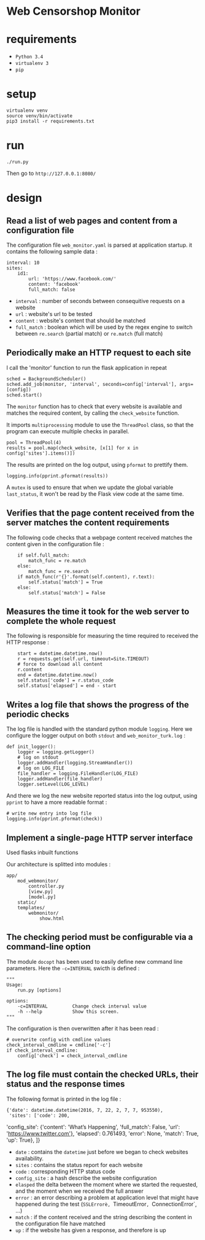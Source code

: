 # Web Censorshop Monitor

# requirements

- `Python 3.4`
- `virtualenv 3`
- `pip`

# setup

    virtualenv venv
    source venv/bin/activate
    pip3 install -r requirements.txt

# run

    ./run.py

Then go to `http://127.0.0.1:8080/`

# design

## Read a list of web pages and content from a configuration file

The configuration file `web_monitor.yaml` is parsed at application startup.
it contains the following sample data :

    interval: 10
    sites:
        id1:
            url: 'https://www.facebook.com/'
            content: 'facebook'
            full_match: false

- `interval` : number of seconds between consequitive requests on a website
- `url` : website's url to be tested
- `content` : website's content that should be matched
- `full_match` : boolean which will be used by the regex engine to switch between
    `re.search` (partial match) or `re.match` (full match)

## Periodically make an HTTP request to each site

I call the 'monitor' function to run the flask application in repeat

    sched = BackgroundScheduler()
    sched.add_job(monitor, 'interval', seconds=config['interval'], args=[config])
    sched.start()

The `monitor` function has to check that every website
is available and matches the required content, by calling the
`check_website` function.

It imports `multiprocessing` module to use the `ThreadPool` class,
so that the program can execute multiple checks in parallel.

    pool = ThreadPool(4)
    results = pool.map(check_website, [x[1] for x in config['sites'].items()])

The results are printed on the log output, using `pformat` to prettify them.

    logging.info(pprint.pformat(results))

A `mutex` is used to ensure that when we update the global variable `last_status`,
it won't be read by the Flask view code at the same time.

## Verifies that the page content received from the server matches the content requirements

The following code checks that a webpage content received matches the content
given in the configuration file :

        if self.full_match:
            match_func = re.match
        else:
            match_func = re.search
        if match_func(r'{}'.format(self.content), r.text):
            self.status['match'] = True
        else:
            self.status['match'] = False

## Measures the time it took for the web server to complete the whole request

The following is responsible for measuring the time required to received
the HTTP response :

        start = datetime.datetime.now()
        r = requests.get(self.url, timeout=Site.TIMEOUT)
        # force to download all content
        r.content
        end = datetime.datetime.now()
        self.status['code'] = r.status_code
        self.status['elapsed'] = end - start

## Writes a log file that shows the progress of the periodic checks

The log file is handled with the standard python module `logging`.
Here we configure the logger output on both `stdout` and `web_monitor_turk.log` :

    def init_logger():
        logger = logging.getLogger()
        # log on stdout
        logger.addHandler(logging.StreamHandler())
        # log on LOG_FILE
        file_handler = logging.FileHandler(LOG_FILE)
        logger.addHandler(file_handler)
        logger.setLevel(LOG_LEVEL)

And there we log the new website reported status into the log output, using
`pprint` to have a more readable format :

    # write new entry into log file
    logging.info(pprint.pformat(check))

## Implement a single-page HTTP server interface

Used flasks inbuilt functions

Our architecture is splitted into modules :

    app/
        mod_webmonitor/
            controller.py
            [view.py]
            [model.py]
        static/
        templates/
            webmonitor/
                show.html


## The checking period must be configurable via a command-line option

The module `docopt` has been used to easily define new command line parameters.
Here the `-c=INTERVAL` swicth is defined :

    """
    Usage:
        run.py [options]

    options:
        -c=INTERVAL         Change check interval value
        -h --help           Show this screen.
    """

The configuration is then overwritten after it has been read :

    # overwrite config with cmdline values
    check_interval_cmdline = cmdline['-c']
    if check_interval_cmdline:
        config['check'] = check_interval_cmdline

## The log file must contain the checked URLs, their status and the response times

The following format is printed in the log file :

    {'date': datetime.datetime(2016, 7, 22, 2, 7, 7, 953550),
     'sites': ['code': 200,
  'config_site': {'content': 'What’s Happening',
                  'full_match': False,
                  'url': 'https://www.twitter.com'},
  'elapsed': 0.761493,
  'error': None,
  'match': True,
  'up': True},
]}

- `date` : contains the `datetime` just before we began to check websites availability.
- `sites` : contains the status report for each website
- `code` : corresponding HTTP status code
- `config_site` :  a hash describe the website configuration
- `elasped` the delta between the moment where we started the requested, and the moment when we received the full answer
- `error` : an error describing a problem at application level that might have happened during the test (`SSLErrorè, `TimeoutError`, `ConnectionError`, ...)
- `match` : if the content received and the string describing the content in the configuration file have matched
- `up` : if the website has given a response, and therefore is up
